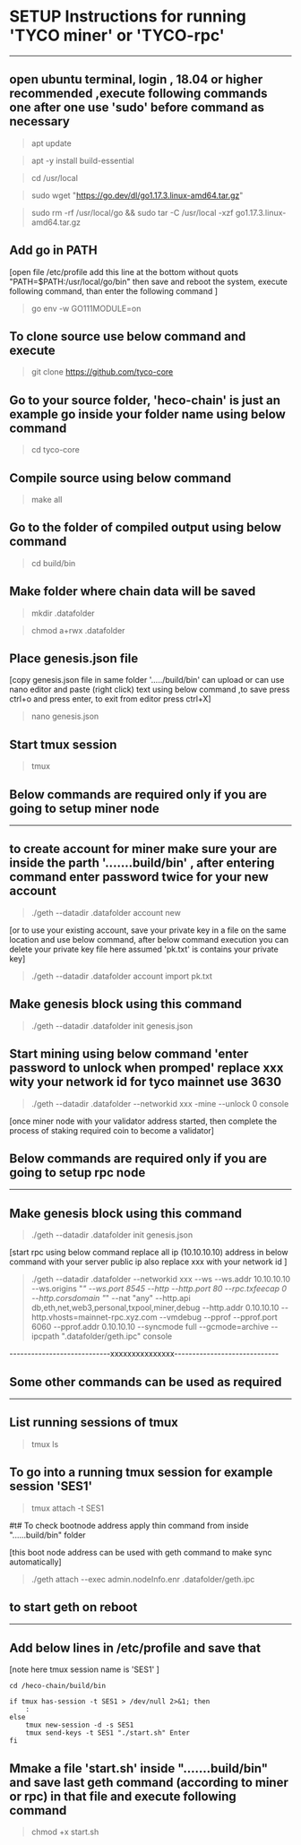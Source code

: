 # SETUP Instructions for running 'TYCO miner' or 'TYCO-rpc'

__________________________

## open ubuntu terminal, login ,  18.04 or higher recommended ,execute following commands one after one use 'sudo' before command as necessary

>apt update

>apt -y install build-essential

>cd /usr/local

>sudo wget "https://go.dev/dl/go1.17.3.linux-amd64.tar.gz"

>sudo rm -rf /usr/local/go && sudo tar -C /usr/local -xzf go1.17.3.linux-amd64.tar.gz

## Add go in PATH 

[open file /etc/profile add this line at the bottom without quots "PATH=$PATH:/usr/local/go/bin" then save and reboot the system, execute following command, than enter the following command ]

>go env -w GO111MODULE=on

## To clone source use below command and execute

>git clone https://github.com/tyco-core

## Go to your source folder, 'heco-chain' is just an example go inside your folder name using below command

>cd tyco-core

## Compile source using below command

>make all

## Go to the folder of compiled output using below command 

>cd build/bin

## Make folder where chain data will be saved

>mkdir .datafolder

>chmod a+rwx .datafolder

## Place genesis.json file
[copy genesis.json file in same folder '...../build/bin' can upload or can use nano editor and paste (right click) text using below command ,to save press ctrl+o and press enter, to exit from editor press ctrl+X]

>nano genesis.json

## Start tmux session

>tmux

## Below commands are required only if you are going to setup miner node
______________________________________________________________________

## to create account for miner make sure your are inside the parth '.......build/bin' , after entering command enter password twice for your new account

>./geth --datadir .datafolder account new

[or to use your existing account, save your private key in a file on the same location and use below command, after below command execution you can delete your private key file here assumed 'pk.txt' is contains your private key]

>./geth --datadir .datafolder account import pk.txt

## Make genesis block using this command

>./geth --datadir .datafolder init genesis.json

## Start mining using below command 'enter password to unlock when promped' replace xxx wity your network id  for tyco mainnet use 3630   

>./geth --datadir .datafolder --networkid xxx  -mine --unlock 0 console

[once miner node with your validator address started, then complete the process of staking required coin to become a validator]




## Below commands are required only if you are going to setup rpc node
_____________________________________________________________________

## Make genesis block using this command

>./geth --datadir .datafolder init genesis.json

[start rpc using below command replace all ip (10.10.10.10) address in below command with your server public ip also replace xxx with your network id ]

>./geth --datadir .datafolder --networkid xxx --ws --ws.addr 10.10.10.10 --ws.origins "*" --ws.port 8545 --http --http.port 80 --rpc.txfeecap 0  --http.corsdomain "*" --nat "any" --http.api db,eth,net,web3,personal,txpool,miner,debug --http.addr 0.10.10.10 --http.vhosts=mainnet-rpc.xyz.com --vmdebug --pprof --pprof.port 6060 --pprof.addr 0.10.10.10 --syncmode full --gcmode=archive  --ipcpath ".datafolder/geth.ipc" console

----------------------------xxxxxxxxxxxxxxx-----------------------------




## Some other commands can be used as required
_____________________________________________
## List running sessions of tmux

> tmux ls

## To go into a running tmux session for example session 'SES1'

> tmux attach -t SES1

#t# To check bootnode address apply thin command from inside "......build/bin" folder

[this boot node address can be used with geth command to make sync automatically]

>./geth attach --exec admin.nodeInfo.enr .datafolder/geth.ipc




## to start geth on reboot
_________________________

## Add below lines in /etc/profile and save that 


[note here tmux session name is 'SES1' ] 

	cd /heco-chain/build/bin
	
	if tmux has-session -t SES1 > /dev/null 2>&1; then
        :
	else
		tmux new-session -d -s SES1 
		tmux send-keys -t SES1 "./start.sh" Enter
	fi


## Mmake a file 'start.sh' inside ".......build/bin" and save last geth command (according to miner or rpc) in that file and execute following command

>chmod +x start.sh







